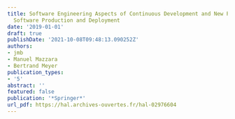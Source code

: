 ```yaml
---
title: Software Engineering Aspects of Continuous Development and New Paradigms of
  Software Production and Deployment
date: '2019-01-01'
draft: true
publishDate: '2021-10-08T09:48:13.090252Z'
authors:
- jmb 
- Manuel Mazzara
- Bertrand Meyer
publication_types:
- '5'
abstract: ''
featured: false
publication: '*Springer*'
url_pdf: https://hal.archives-ouvertes.fr/hal-02976604
---
```


